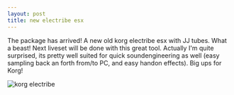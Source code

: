 ```yaml
---
layout: post
title: new electribe esx
---
```

The package has arrived! A new old korg electribe esx with JJ tubes. What a beast! Next liveset will be done with this great tool. Actually I'm quite surprised, its pretty well suited for quick soundengineering as well (easy sampling back an forth from/to PC, and easy handon effects). Big ups for Korg!


  


![korg electribe](data/upload/Afbeeldingen/electribeesx.jpg)

